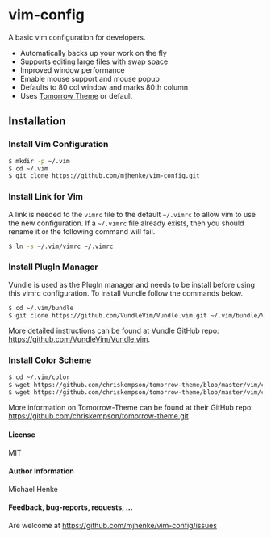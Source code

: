 # vim-config
A basic vim configuration for developers.  

* Automatically backs up your work on the fly
* Supports editing large files with swap space
* Improved window performance
* Emable mouse support and mouse popup
* Defaults to 80 col window and marks 80th column
* Uses [Tomorrow Theme](https://www.google.com) or default

## Installation
### Install Vim Configuration
```bash
$ mkdir -p ~/.vim
$ cd ~/.vim
$ git clone https://github.com/mjhenke/vim-config.git
```
### Install Link for Vim
A link is needed to the `vimrc` file to the default `~/.vimrc` to allow vim to use the new configuration.  If a `~/.vimrc` file already exists, then you should rename it or the following command will fail.
```bash
$ ln -s ~/.vim/vimrc ~/.vimrc
```
### Install PlugIn Manager
Vundle is used as the PlugIn manager and needs to be install before using this vimrc configuration.  To install Vundle follow the commands below.
```bash
$ cd ~/.vim/bundle
$ git clone https://github.com/VundleVim/Vundle.vim.git ~/.vim/bundle/Vundle.vim
```
More detailed instructions can be found at Vundle GitHub repo: https://github.com/VundleVim/Vundle.vim.

### Install Color Scheme
```bash
$ cd ~/.vim/color
$ wget https://github.com/chriskempson/tomorrow-theme/blob/master/vim/colors/Tomorrow.vim
$ wget https://github.com/chriskempson/tomorrow-theme/blob/master/vim/colors/Tomorrow-Night-Bright.vim
```
More information on Tomorrow-Theme can be found at their GitHub repo: https://github.com/chriskempson/tomorrow-theme.git

#### License
MIT

#### Author Information
Michael Henke

#### Feedback, bug-reports, requests, ...
Are welcome at https://github.com/mjhenke/vim-config/issues
